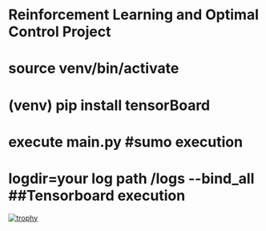 # Reinforcement Learning and Optimal Control Project

# source venv/bin/activate
# (venv) pip install tensorBoard 
# execute main.py #sumo execution
# logdir=your log path /logs --bind_all   ##Tensorboard execution
 
[![trophy](https://github-profile-trophy.vercel.app/?username=Dhia124)](https://github.com/ryo-ma/github-profile-trophy)
